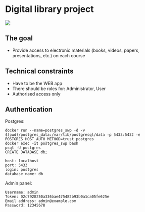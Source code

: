 # Digital library project
![](https://www.meme-arsenal.com/memes/580d12ebd24e434175efd82087f1a1b3.jpg)


##  The goal
- Provide access to electronic materials (books, videos, papers, presentations, etc.) on each course

##  Technical constraints
- Have to be the WEB app
- There should be roles for: Administrator, User
- Authorised access only

## Authentication

 Postgres:
```angular2
docker run --name=postgres_swp -d -v $(pwd)/postgres_data:/var/lib/postgresql/data -p 5433:5432 -e POSTGRES_HOST_AUTH_METHOD=trust postgres
docker exec -it postgres_swp bash
psql -U postgres
CREATE DATABASE db;

host: localhost
port: 5433
login: postgres
database name: db
```

Admin panel:
```angular2
Username: admin
Token: 02c7928250a336bae475482b93b0a1ca05fe625e
Email address: admin@example.com
Password: 12345678
```
